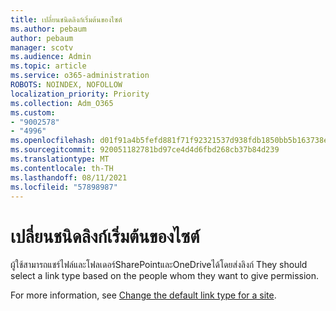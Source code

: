 ```yaml
---
title: เปลี่ยนชนิดลิงก์เริ่มต้นของไซต์
ms.author: pebaum
author: pebaum
manager: scotv
ms.audience: Admin
ms.topic: article
ms.service: o365-administration
ROBOTS: NOINDEX, NOFOLLOW
localization_priority: Priority
ms.collection: Adm_O365
ms.custom:
- "9002578"
- "4996"
ms.openlocfilehash: d01f91a4b5fefd881f71f92321537d938fdb1850bb5b163738e4322312d7f02b
ms.sourcegitcommit: 920051182781bd97ce4d4d6fbd268cb37b84d239
ms.translationtype: MT
ms.contentlocale: th-TH
ms.lasthandoff: 08/11/2021
ms.locfileid: "57898987"
---
```

# <a name="change-the-default-link-type-for-a-site"></a>เปลี่ยนชนิดลิงก์เริ่มต้นของไซต์

ผู้ใช้สามารถแชร์ไฟล์และโฟลเดอร์SharePointและOneDriveได้โดยส่งลิงก์ They should select a link type based on the people whom they want to give permission.

For more information, see [Change the default link type for a site](https://docs.microsoft.com/sharepoint/change-default-sharing-link).
